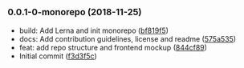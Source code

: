 ## <small>0.0.1-0-monorepo (2018-11-25)</small>

* build: Add Lerna and init monorepo ([bf819f5](https://gitlab.com/pojntfx/learn-chinese-platform/commit/bf819f5))
* docs: Add contribution guidelines, license and readme ([575a535](https://gitlab.com/pojntfx/learn-chinese-platform/commit/575a535))
* feat: add repo structure and frontend mockup ([844cf89](https://gitlab.com/pojntfx/learn-chinese-platform/commit/844cf89))
* Initial commit ([f3d3f5c](https://gitlab.com/pojntfx/learn-chinese-platform/commit/f3d3f5c))



